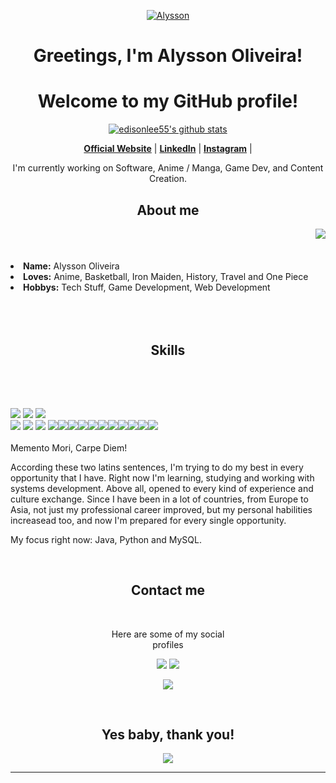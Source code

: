 <p align="center">
  <a href="https://github.com/dunkelhai"><img src="https://images5.alphacoders.com/112/1126707.jpg" alt=" Alysson"></a>
</p>

<h1 align="center">Greetings, I'm Alysson Oliveira<a href="teste"></a>!</h1>
<h1 align="center">Welcome to my GitHub profile!</h1>

<p align="center">
  <a href="https://github.com/dunkelhai"><img src="https://github-readme-stats.vercel.app/api?username=dunkelhai&hide_border=true&show_icons=true" alt="edisonlee55's github stats"></a>
</p>

<p align="center">
  <strong><a href="https://www.sharkdays.com">Official Website</a></strong> |
  <strong><a href="https://www.linkedin.com/in/alysson-oliveira-397a63197/">LinkedIn</a></strong> |
  <strong><a href="https://www.instagram.com/dunkelhai/">Instagram</a></strong> |
</p>

<p align="center"> I'm currently working on Software, Anime / Manga, Game Dev, and Content Creation.</p>


<h2 align="center"> About me </h2>
  <div align="center">
<img src="https://c.tenor.com/tlP1gAvWPmAAAAAC/kono-suba-anime.gif" align="right">
  </div>
  <br>
  <br>
  <br>
<li>
 <b>Name:</b> <a target=_blank>Alysson Oliveira</a></li>
</li>
<li><b>Loves:</b> Anime, Basketball, Iron Maiden, History, Travel and One Piece</li>
<li>
<b>Hobbys:</b> Tech Stuff, Game Development, Web Development
</li>
<br><br><br>
</div>
<div>
<h2 align="center"> Skills </h2>
 <br>
<p>
</div>
<div>
  <br>
<p align="left"><img src="https://img.shields.io/badge/mysql-%2300f.svg?style=for-the-badge&logo=mysql&logoColor=white"/> <img src="https://img.shields.io/badge/html5%20-%23E34F26.svg?&style=for-the-badge&logo=html5&logoColor=white"/> <img src="https://img.shields.io/badge/css3%20-%231572B6.svg?&style=for-the-badge&logo=css3&logoColor=white"/><br>
 <img src="https://img.shields.io/badge/postgres-%23316192.svg?style=for-the-badge&logo=postgresql&logoColor=white"/> <img src="https://img.shields.io/badge/javascript%20-%23323330.svg?&style=for-the-badge&logo=javascript&logoColor=%23F7DF1E"/> <img src="https://img.shields.io/badge/git%20-%23F05033.svg?&style=for-the-badge&logo=git&logoColor=white"/> <img src="https://img.shields.io/badge/.NET-5C2D91?style=for-the-badge&logo=.net&logoColor=white"/><img src="https://img.shields.io/badge/spring-%236DB33F.svg?style=for-the-badge&logo=spring&logoColor=white"/><img src="https://img.shields.io/badge/battle.net-%2300AEFF.svg?style=for-the-badge&logo=battle.net&logoColor=white"/><img src="https://img.shields.io/badge/xbox-%23107C10.svg?style=for-the-badge&logo=xbox&logoColor=white"/><img src="https://img.shields.io/badge/PSN-%230070D1.svg?style=for-the-badge&logo=Playstation&logoColor=whit"/><img src="https://img.shields.io/badge/c%23-%23239120.svg?style=for-the-badge&logo=c-sharp&logoColor=white"/><img src="JavaScript](https://img.shields.io/badge/javascript-%23323330.svg?style=for-the-badge&logo=javascript&logoColor=%23F7DF1E"/><img src="https://img.shields.io/badge/java-%23ED8B00.svg?style=for-the-badge&logo=java&logoColor=white"/><img src="https://img.shields.io/badge/python-3670A0?style=for-the-badge&logo=python&logoColor=ffdd54"/><img src="https://img.shields.io/badge/docker-%230db7ed.svg?style=for-the-badge&logo=docker&logoColor=white"/><img src="https://img.shields.io/badge/Crunchyroll-F47521?style=for-the-badge&logo=crunchyroll&logoColor=white"/><br><br>
Memento Mori, Carpe Diem!

According these two latins sentences, I'm trying to do my best in every opportunity that I have. Right now I'm learning, studying and working with systems development. Above all, opened to every kind of experience and culture exchange. Since I have been in a lot of countries, from Europe to Asia, not just my professional career improved, but my personal habilities increasead too, and now I'm prepared for every single opportunity.

My focus right now: Java, Python and MySQL.
</p>
<br>
<h2 align="center"> Contact me </h2>
<br>
<p align="center">Here are some of my social <br>
profiles</p>
<p align="center"><a href="https://twitter.com/PoolPartyAkali" target="_blank"><img src="https://img.shields.io/badge/PwoolPwatyAkwali%20-%231DA1F2.svg?&style=for-the-badge&logo=Twitter&logoColor=white"/></a> <a href="https://discord.me/cozythighs" target="_blank"><img src="https://img.shields.io/badge/CowzyThwighs%20-%237289DA.svg?&style=for-the-badge&logo=discord&logoColor=white"/></a></p>
<p align="center"><a href="https://twitch.tv/lillykali" target="_blank"><img src="https://img.shields.io/badge/Lillykali%20-%239146FF.svg?&style=for-the-badge&logo=Twitch&logoColor=white"/></a></p>
</div>
<br>
<div>
<h2 align="center">Yes baby, thank you!</h2>
<div align="center">
<img src="https://c.tenor.com/N5v8Cqz0DY0AAAAC/makise-kirusu-steins-gate.gif">
</div>
<hr>
</div>
</div>
    </center>
</body>
